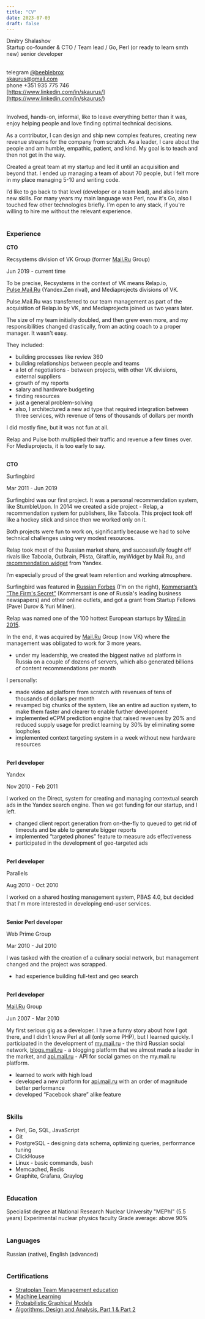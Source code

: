 ```yaml
---
title: "CV"
date: 2023-07-03
draft: false
---
```


Dmitry Shalashov  
Startup co-founder & CTO / Team lead / Go, Perl (or ready to learn smth new) senior developer
&nbsp;  
&nbsp; 

telegram [@beeblebrox](https://t.me/beeblebrox)  
skaurus@gmail.com  
phone +351 935 775 746  
[https://www.linkedin.com/in/skaurus/](https://www.linkedin.com/in/skaurus/)
&nbsp;  
&nbsp;  

Involved, hands-on, informal, like to leave everything better than it was, enjoy helping people and love finding optimal technical decisions.

As a contributor, I can design and ship new complex features, creating new revenue streams for the company from scratch. As a leader, I care about the people and am humble, empathic, patient, and kind. My goal is to teach and then not get in the way.

Created a great team at my startup and led it until an acquisition and beyond that. I ended up managing a team of about 70 people, but I felt more in my place managing 5-10 and writing code.

I’d like to go back to that level (developer or a team lead), and also learn new skills. For many years my main language was Perl, now it's Go, also I touched few other technologies briefly. I'm open to any stack, if you're willing to hire me without the relevant experience.
&nbsp;  
&nbsp; 

### Experience

**CTO**

Recsystems division of VK Group (former [Mail.Ru](http://Mail.Ru) Group)

Jun 2019 - current time

To be precise, Recsystems in the context of VK means Relap.io, [Pulse.Mail.Ru](http://Pulse.Mail.Ru) (Yandex.Zen rival), and Mediaprojects divisions of VK.

Pulse.Mail.Ru was transferred to our team management as part of the acquisition of Relap.io by VK, and Mediaprojects joined us two years later.

The size of my team initially doubled, and then grew even more, and my responsibilities changed drastically, from an acting coach to a proper manager. It wasn't easy.

They included:

- building processes like review 360
- building relationships between people and teams
- a lot of negotiations - between projects, with other VK divisions, external suppliers
- growth of my reports
- salary and hardware budgeting
- finding resources
- just a general problem-solving
- also, I architectured a new ad type that required integration between three services, with revenue of tens of thousands of dollars per month

I did mostly fine, but it was not fun at all.

Relap and Pulse both multiplied their traffic and revenue a few times over. For Mediaprojects, it is too early to say.
&nbsp;  
&nbsp; 

**CTO**

Surfingbird

Mar 2011 - Jun 2019

Surfingbird was our first project. It was a personal recommendation system, like StumbleUpon. In 2014 we created a side project - Relap, a recommendation system for publishers, like Taboola. This project took off like a hockey stick and since then we worked only on it.

Both projects were fun to work on, significantly because we had to solve technical challenges using very modest resources.

Relap took most of the Russian market share, and successfully fought off rivals like Taboola, Outbrain, Plista, Giraff.io, myWidget by Mail.Ru, and [recommendation widget](https://yandex.ru/support/partner/web/recommendation-widget/about.html?lang=en) from Yandex.

I’m especially proud of the great team retention and working atmosphere.

Surfingbird was featured in [Russian Forbes](https://www.forbes.ru/tehnologii/internet-i-svyaz/233917-kak-russkie-programmisty-prevratili-internet-serfing-v-razvlechen) (I’m on the right), [Kommersant’s “The Firm's Secret”](https://www.kommersant.ru/doc/1816958) (Kommersant is one of Russia's leading business newspapers) and other online outlets, and got a grant from Startup Fellows (Pavel Durov & Yuri Milner).

Relap was named one of the 100 hottest European startups by [Wired in 2015](https://www.wired.co.uk/article/100-hottest-european-startups-2015-moscow).

In the end, it was acquired by [Mail.Ru](http://Mail.Ru) Group (now VK) where the management was obligated to work for 3 more years.

- under my leadership, we created the biggest native ad platform in Russia on a couple of dozens of servers, which also generated billions of content recommendations per month

I personally:

- made video ad platform from scratch with revenues of tens of thousands of dollars per month
- revamped big chunks of the system, like an entire ad auction system, to make them faster and clearer to enable further development
- implemented eCPM prediction engine that raised revenues by 20% and reduced supply usage for predict learning by 30% by eliminating some loopholes
- implemented context targeting system in a week without new hardware resources
&nbsp;  
&nbsp; 

**Perl developer**

Yandex

Nov 2010 - Feb 2011

I worked on the Direct, system for creating and managing contextual search ads in the Yandex search engine. Then we got funding for our startup, and I left.

- changed client report generation from on-the-fly to queued to get rid of timeouts and be able to generate bigger reports
- implemented “targeted phones” feature to measure ads effectiveness
- participated in the development of geo-targeted ads
&nbsp;  
&nbsp; 

**Perl developer**

Parallels

Aug 2010 - Oct 2010

I worked on a shared hosting management system, PBAS 4.0, but decided that I'm more interested in developing end-user services.
&nbsp;  
&nbsp; 

**Senior Perl developer**

Web Prime Group

Mar 2010 - Jul 2010

I was tasked with the creation of a culinary social network, but management changed and the project was scrapped.  
- had experience building full-text and geo search
&nbsp;  
&nbsp; 

**Perl developer**

[Mail.Ru](http://Mail.Ru) Group

Jun 2007 - Mar 2010

My first serious gig as a developer. I have a funny story about how I got there, and I didn’t know Perl at all (only some PHP), but I learned quickly. I participated in the development of [my.mail.ru](http://my.mail.ru) - the third Russian social network, [blogs.mail.ru](http://blogs.mail.ru) - a blogging platform that we almost made a leader in the market, and [api.mail.ru](http://api.mail.ru) - API for social games on the my.mail.ru platform.

- learned to work with high load
- developed a new platform for [api.mail.ru](http://api.mail.ru) with an order of magnitude better performance
- developed “Facebook share” alike feature
&nbsp;  
&nbsp; 

### Skills

- Perl, Go, SQL, JavaScript
- Git
- PostgreSQL - designing data schema, optimizing queries, performance tuning
- ClickHouse
- Linux - basic commands, bash
- Memcached, Redis
- Graphite, Grafana, Graylog
&nbsp;  
&nbsp; 

### Education

Specialist degree at National Research Nuclear University "MEPhI" (5.5 years)
Experimental nuclear physics faculty
Grade average: above 90%
&nbsp;  
&nbsp; 

### Languages

Russian (native), English (advanced)
&nbsp;  
&nbsp; 

### Certifications

- [Stratoplan Team Management education](https://skaur.us/stratoplan.pdf)
- [Machine Learning](https://www.coursera.org/course/ml)
- [Probabilistic Graphical Models](https://www.coursera.org/course/pgm)
- [Algorithms: Design and Analysis, Part 1 & Part 2](https://www.coursera.org/course/algo)
